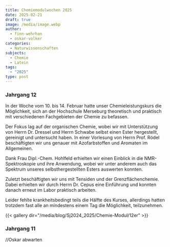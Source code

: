 ```yaml
---
title: Chemiemodulwochen 2025
date: 2025-02-21
draft: true
image: /media/image.webp
author:
  - finn-wehrhan
  - oskar-volker
categories:
  - Naturwissenschaften
subjects:
  - Chemie
  - Latein
tags:
  - "2025"
type: post
---
```

### Jahrgang 12

In der Woche vom 10. bis 14. Februar hatte unser Chemieleistungskurs die Möglichkeit, sich an der Hochschule Merseburg theoretisch und praktisch mit verschiedenen Fachgebieten der Chemie zu befassen.

Der Fokus lag auf der organischen Chemie, wobei wir mit Unterstützung von Herrn Dr. Dressel und Herrn Schwabe selbst einen Ester hergestellt, gereinigt und untersucht haben. In einer Vorlesung von Herrn Prof. Rödel beschäftigten wir uns genauer mit Azofarbstoffen und Aromaten im Allgemeinen.

Dank Frau Dipl.-Chem. Hohlfeld erhielten wir einen Einblick in die NMR-Spektroskopie und ihre Anwendung, wobei wir unter anderem auch das Spektrum unseres selbsthergestellten Esters auswerten konnten.

Zuletzt beschäftigten wir uns mit Tensiden und der Grenzflächenchemie. Dabei erhielten wir durch Herrn Dr. Cepus eine Einführung und konnten danach erneut im Labor praktisch arbeiten.

Leider fehlte krankheitsbedingt teils die Hälfte des Kurses, allerdings hatten trotzdem fast alle an mindestens einem Tag die Möglichkeit, teilzunehmen.



{{< gallery dir="/media/blog/Sj2024_2025/Chemie-Modul/12er" >}}



### Jahrgang 11

//Oskar abwarten
